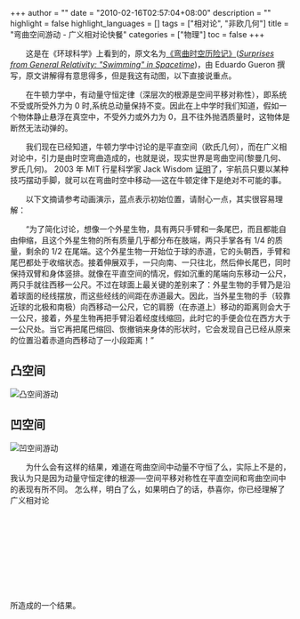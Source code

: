 +++
author = ""
date = "2010-02-16T02:57:04+08:00"
description = ""
highlight = false
highlight_languages = []
tags = ["相对论", "非欧几何"]
title = "弯曲空间游动 - 广义相对论快餐"
categories = ["物理"]
toc = false
+++

　　这是在《环球科学》上看到的，原文名为[《弯曲时空历险记》](http://sa.ylib.com/MagArticle.aspx?Unit=featurearticles&id=1439)([*Surprises from General Relativity: "Swimming" in Spacetime*](https://www.scientificamerican.com/article/surprises-from-general-relativity/))，由 Eduardo Gueron 撰写，原文讲解得有意思得多，但是我这有动图，以下直接说重点。

　　在牛顿力学中，有动量守恒定律（深层次的根源是空间平移对称性），即系统不受或所受外力为 0 时,系统总动量保持不变。因此在上中学时我们知道，假如一个物体静止悬浮在真空中，不受外力或外力为 0，且不往外抛洒质量时，这物体是断然无法动弹的。

　　我们现在已经知道，牛顿力学中讨论的是平直空间（欧氏几何），而在广义相对论中，引力是由时空弯曲造成的，也就是说，现实世界是弯曲空间(黎曼几何、罗氏几何)。
2003 年 MIT 行星科学家 Jack Wisdom [证明](https://groups.csail.mit.edu/mac/users/wisdom/swimming.pdf)了，宇航员只要以某种技巧摆动手脚，就可以在弯曲时空中移动──这在牛顿定律下是绝对不可能的事。

　　以下文摘请参考动画演示，蓝点表示初始位置，请耐心一点，其实很容易理解：

　　“为了简化讨论，想像一个外星生物，具有两只手臂和一条尾巴，而且都能自由伸缩，且这个外星生物的所有质量几乎都分布在肢端，两只手掌各有 1/4 的质量，剩余的 1/2 在尾端。这个外星生物一开始位于球的赤道，它的头朝西，手臂和尾巴都处于收缩状态。接着伸展双手，一只向南、一只往北，然后伸长尾巴，同时保持双臂和身体竖排。就像在平直空间的情况，假如沉重的尾端向东移动一公尺，两只手就往西移一公尺。不过在球面上最关键的差别来了：外星生物的手臂乃是沿着球面的经线摆放，而这些经线的间距在赤道最大。因此，当外星生物的手（较靠近球的北极和南极）向西移动一公尺，它的肩膀（在赤道上）移动的距离则会大于一公尺，接着，外星生物再把手臂沿着经度线缩回，此时它的手便会位在西方大于一公尺处。当它再把尾巴缩回、恢撤销来身体的形状时，它会发现自己已经从原来的位置沿着赤道向西移动了一小段距离！”

## 凸空间
![凸空间游动](/img/swim-in-positively-curved-space.gif)

## 凹空间
![凹空间游动](/img/swim-in-negatively-curved-space.gif)

　　为什么会有这样的结果，难道在弯曲空间中动量不守恒了么，实际上不是的，我认为只是因为动量守恒定律的根源──空间平移对称性在平直空间和弯曲空间中的表现有所不同。
怎么样，明白了么，如果明白了的话，恭喜你，你已经理解了广义相对论

&nbsp;

&nbsp;

&nbsp;

&nbsp;

&nbsp;

所造成的一个结果。
